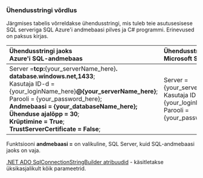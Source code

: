 
<!--
includes/sql-database-include-connection-string-30-compare.md

Latest Freshness check:  2015-09-03 , GeneMi.

## Connection string
-->


### <a name="compare-the-connection-string"></a>Ühendusstringi võrdlus


Järgmises tabelis võrreldakse ühendusstringi, mis tuleb teie asutusesisese SQL serveriga SQL Azure'i andmebaasi pilves ja C# programmi. Erinevused on paksus kirjas.


| Ühendusstringi jaoks<br/>Azure'i SQL-andmebaas | Ühendusstringi jaoks<br/>Microsoft SQL Server |
| :-- | :-- |
| Server =**tcp:**{your_serverName_here}**. database.windows.net,1433**;<br/>Kasutaja ID-d = {your_loginName_here}**@{your_serverName_here}**;<br/>Parooli = {your_password_here};<br/>**Andmebaasi = {your_databaseName_here};**<br/>**Ühenduse ajalõpp = 30**;<br/>**Krüptimine = True**;<br/>**TrustServerCertificate = False**; | Server = {your_serverName_here};<br/>Kasutaja ID-d = {your_loginName_here};<br/>Parooli = {your_password_here}; |


Funktsiooni **andmebaasi =** on valikuline, SQL Server, kuid SQL-andmebaasi jaoks on vaja.


[.NET ADO SqlConnectionStringBuilder atribuudid](https://msdn.microsoft.com/library/system.data.sqlclient.sqlconnectionstringbuilder_properties.aspx) - käsitletakse üksikasjalikult kõik parameetrid.


<!--
These three includes/ files are a sequenced set, but you can pick and choose:

includes/sql-database-include-connection-string-20-portalshots.md
includes/sql-database-include-connection-string-30-compare.md
includes/sql-database-include-connection-string-40-config.md
-->
